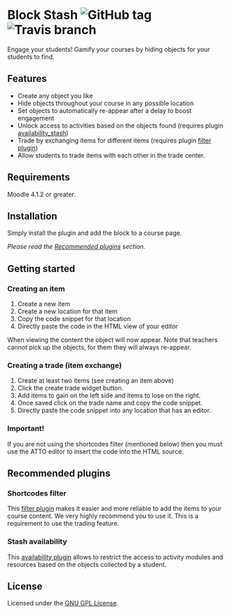 Block Stash ![GitHub tag](https://img.shields.io/github/tag/branchup/moodle-filter_shortcodesblock_stash.svg) ![Travis branch](https://img.shields.io/travis/branchup/moodle-block_stash/master.svg)
===========

Engage your students! Gamify your courses by hiding objects for your students to find.

Features
--------

- Create any object you like
- Hide objects throughout your course in any possible location
- Set objects to automatically re-appear after a delay to boost engagement
- Unlock access to activities based on the objects found (requires plugin [availability_stash](https://moodle.org/plugins/availability_stash))
- Trade by exchanging items for different items (requires plugin [filter plugin](https://moodle.org/plugins/filter_stash))
- Allow students to trade items with each other in the trade center.

Requirements
------------

Moodle 4.1.2 or greater.

Installation
------------

Simply install the plugin and add the block to a course page.

_Please read the [Recommended plugins](#recommended-plugins) section._

Getting started
---------------

### Creating an item

1. Create a new item
2. Create a new location for that item
3. Copy the code snippet for that location
4. Directly paste the code in the HTML view of your editor

When viewing the content the object will now appear.
Note that teachers cannot pick up the objects, for them they will always re-appear.

### Creating a trade (item exchange)

1. Create at least two items (see creating an item above)
2. Click the create trade widget button.
3. Add items to gain on the left side and items to lose on the right.
4. Once saved click on the trade name and copy the code snippet.
5. Directly paste the code snippet into any location that has an editor.

### Important!

If you are not using the shortcodes filter (mentioned below) then you must use the ATTO editor to insert the code into the HTML source.

Recommended plugins
-------------------

### Shortcodes filter

This [filter plugin](https://github.com/branchup/moodle-filter_shortcodes) makes it easier and more reliable to add the items to your course content. We very highly recommend you to use it. This is a requirement to use the trading feature.

### Stash availability

This [availability plugin](https://moodle.org/plugins/availability_stash) allows to restrict the access to activity modules and resources based on the objects collected by a student.

License
-------

Licensed under the [GNU GPL License](http://www.gnu.org/copyleft/gpl.html).
